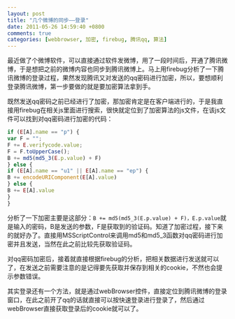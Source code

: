```yaml
---
layout: post
title: "几个微博的同步——登录"
date: 2011-05-26 14:59:40 +0800
comments: true
categories: [webbrowser, 加密, firebug, 腾讯qq, 算法]
---
```


最近做了个微博软件，可以直接通过软件发微博，用了一段时间后，开通了腾讯微博，于是想把之前的微博内容也同步到腾讯微博上。马上用firebug分析了一下腾讯微博的登录过程，果然发现腾讯又对发送的qq密码进行加密，所以，要想顺利登录腾讯微博，第一步要做的就是要加密算法拿到手。

既然发送qq密码之前已经进行了加密，那加密肯定是在客户端进行的，于是我直接用firebug在相关js里面进行搜索，很快就定位到了加密算法的js文件，在该js文件可以找到对qq密码进行加密的代码：

```js
if (E[A].name == "p") {
var F = "";
F += E.verifycode.value;
F = F.toUpperCase();
B += md5(md5_3(E.p.value) + F)
} else {
if (E[A].name == "u1" || E[A].name == "ep") {
B += encodeURIComponent(E[A].value)
} else {
B += E[A].value
}
}
```

分析了一下加密主要是这部分：`B += md5(md5_3(E.p.value) + F)，E.p.value`就是输入的密码，B是发送的参数，F是获取到的验证码。知道了加密过程，接下来的就好办了。直接用MSScriptControl来调用md5和md5_3函数对qq密码进行加密并且发送，当然在此之前比较先获取验证码。

对qq密码加密后，接着就直接根据firebug的分析，把相关数据进行发送就可以了，在发送之前需要注意的是记得要先获取并保存到相关的cookie，不然也会提示参数错误。

其实登录还有一个方法，就是通过webBrowser控件，直接定位到腾讯微博的登录窗口，在此之前开了qq的话就直接可以按快速登录进行登录了，然后通过webBrowser直接获取登录后的cookie就可以了。